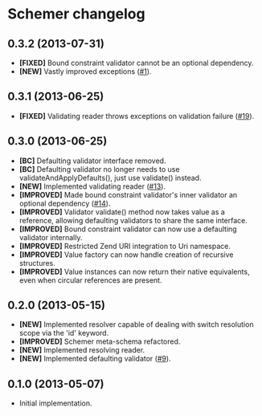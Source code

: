 # Schemer changelog

## 0.3.2 (2013-07-31)

* **[FIXED]** Bound constraint validator cannot be an optional dependency.
* **[NEW]** Vastly improved exceptions ([#1]).

## 0.3.1 (2013-06-25)

* **[FIXED]** Validating reader throws exceptions on validation failure ([#19]).

## 0.3.0 (2013-06-25)

* **[BC]** Defaulting validator interface removed.
* **[BC]** Defaulting validator no longer needs to use
  validateAndApplyDefaults(), just use validate() instead.
* **[NEW]** Implemented validating reader ([#13]).
* **[IMPROVED]** Made bound constraint validator's inner validator an optional
  dependency ([#14]).
* **[IMPROVED]** Validator validate() method now takes value as a reference,
  allowing defaulting validators to share the same interface.
* **[IMPROVED]** Bound constraint validator can now use a defaulting validator
  internally.
* **[IMPROVED]** Restricted Zend URI integration to Uri namespace.
* **[IMPROVED]** Value factory can now handle creation of recursive structures.
* **[IMPROVED]** Value instances can now return their native equivalents, even
  when circular references are present.

## 0.2.0 (2013-05-15)

* **[NEW]** Implemented resolver capable of dealing with switch resolution scope
  via the 'id' keyword.
* **[IMPROVED]** Schemer meta-schema refactored.
* **[NEW]** Implemented resolving reader.
* **[NEW]** Implemented defaulting validator ([#9]).

## 0.1.0 (2013-05-07)

* Initial implementation.

<!-- References -->

[#1]: https://github.com/eloquent/schemer/issues/1
[#9]: https://github.com/eloquent/schemer/issues/9
[#13]: https://github.com/eloquent/schemer/issues/13
[#14]: https://github.com/eloquent/schemer/issues/14
[#19]: https://github.com/eloquent/schemer/issues/19
